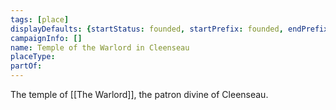 ```yaml
---
tags: [place]
displayDefaults: {startStatus: founded, startPrefix: founded, endPrefix: destroyed, endStatus: destroyed}
campaignInfo: []
name: Temple of the Warlord in Cleenseau
placeType:
partOf:
---
```


The temple of [[The Warlord]], the patron divine of Cleenseau. 